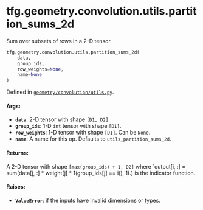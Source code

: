 <div itemscope itemtype="http://developers.google.com/ReferenceObject">
<meta itemprop="name" content="tfg.geometry.convolution.utils.partition_sums_2d" />
<meta itemprop="path" content="Stable" />
</div>

# tfg.geometry.convolution.utils.partition_sums_2d

Sum over subsets of rows in a 2-D tensor.

``` python
tfg.geometry.convolution.utils.partition_sums_2d(
    data,
    group_ids,
    row_weights=None,
    name=None
)
```



Defined in [`geometry/convolution/utils.py`](https://github.com/tensorflow/graphics/blob/master/tensorflow_graphics/geometry/convolution/utils.py).

<!-- Placeholder for "Used in" -->

#### Args:

* <b>`data`</b>: 2-D tensor with shape `[D1, D2]`.
* <b>`group_ids`</b>: 1-D `int` tensor with shape `[D1]`.
* <b>`row_weights`</b>: 1-D tensor with shape `[D1]`. Can be `None`.
* <b>`name`</b>: A name for this op. Defaults to `utils_partition_sums_2d`.


#### Returns:

A 2-D tensor with shape `[max(group_ids) + 1, D2]` where
  `output[i, :] = sum(data[j, :] * weight[j] * 1(group_ids[j] == i)),
  1(.) is the indicator function.


#### Raises:

* <b>`ValueError`</b>: if the inputs have invalid dimensions or types.